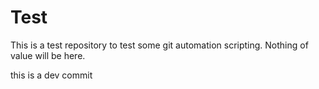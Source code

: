 # Test
This is a test repository to test some git automation scripting. Nothing of value will be here.

this is a dev commit